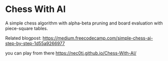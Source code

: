 # Chess With AI

A simple chess algorithm with alpha-beta pruning and board evaluation with piece-square tables.

Related blogpost: https://medium.freecodecamp.com/simple-chess-ai-step-by-step-1d55a9266977



you  can  play  from  there
https://nec0ti.github.io/Chess-With-AI/
